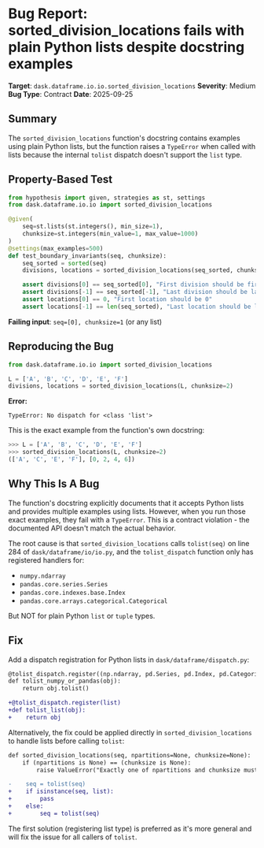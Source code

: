 # Bug Report: sorted_division_locations fails with plain Python lists despite docstring examples

**Target**: `dask.dataframe.io.io.sorted_division_locations`
**Severity**: Medium
**Bug Type**: Contract
**Date**: 2025-09-25

## Summary

The `sorted_division_locations` function's docstring contains examples using plain Python lists, but the function raises a `TypeError` when called with lists because the internal `tolist` dispatch doesn't support the `list` type.

## Property-Based Test

```python
from hypothesis import given, strategies as st, settings
from dask.dataframe.io.io import sorted_division_locations

@given(
    seq=st.lists(st.integers(), min_size=1),
    chunksize=st.integers(min_value=1, max_value=1000)
)
@settings(max_examples=500)
def test_boundary_invariants(seq, chunksize):
    seq_sorted = sorted(seq)
    divisions, locations = sorted_division_locations(seq_sorted, chunksize=chunksize)

    assert divisions[0] == seq_sorted[0], "First division should be first element"
    assert divisions[-1] == seq_sorted[-1], "Last division should be last element"
    assert locations[0] == 0, "First location should be 0"
    assert locations[-1] == len(seq_sorted), "Last location should be length of seq"
```

**Failing input**: `seq=[0], chunksize=1` (or any list)

## Reproducing the Bug

```python
from dask.dataframe.io.io import sorted_division_locations

L = ['A', 'B', 'C', 'D', 'E', 'F']
divisions, locations = sorted_division_locations(L, chunksize=2)
```

**Error:**
```
TypeError: No dispatch for <class 'list'>
```

This is the exact example from the function's own docstring:
```python
>>> L = ['A', 'B', 'C', 'D', 'E', 'F']
>>> sorted_division_locations(L, chunksize=2)
(['A', 'C', 'E', 'F'], [0, 2, 4, 6])
```

## Why This Is A Bug

The function's docstring explicitly documents that it accepts Python lists and provides multiple examples using lists. However, when you run those exact examples, they fail with a `TypeError`. This is a contract violation - the documented API doesn't match the actual behavior.

The root cause is that `sorted_division_locations` calls `tolist(seq)` on line 284 of `dask/dataframe/io/io.py`, and the `tolist_dispatch` function only has registered handlers for:
- `numpy.ndarray`
- `pandas.core.series.Series`
- `pandas.core.indexes.base.Index`
- `pandas.core.arrays.categorical.Categorical`

But NOT for plain Python `list` or `tuple` types.

## Fix

Add a dispatch registration for Python lists in `dask/dataframe/dispatch.py`:

```diff
@tolist_dispatch.register((np.ndarray, pd.Series, pd.Index, pd.Categorical))
def tolist_numpy_or_pandas(obj):
    return obj.tolist()

+@tolist_dispatch.register(list)
+def tolist_list(obj):
+    return obj
```

Alternatively, the fix could be applied directly in `sorted_division_locations` to handle lists before calling `tolist`:

```diff
def sorted_division_locations(seq, npartitions=None, chunksize=None):
    if (npartitions is None) == (chunksize is None):
        raise ValueError("Exactly one of npartitions and chunksize must be specified.")

-    seq = tolist(seq)
+    if isinstance(seq, list):
+        pass
+    else:
+        seq = tolist(seq)
```

The first solution (registering list type) is preferred as it's more general and will fix the issue for all callers of `tolist`.